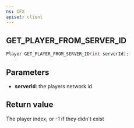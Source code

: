 ```yaml
---
ns: CFX
apiset: client
---
```

## GET_PLAYER_FROM_SERVER_ID

```c
Player GET_PLAYER_FROM_SERVER_ID(int serverId);
```


## Parameters
* **serverId**: the players network id

## Return value
The player index, or -1 if they didn't exist
